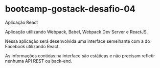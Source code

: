 # bootcamp-gostack-desafio-04
Aplicação React

Aplicação utilizando Webpack, Babel, Webpack Dev Server e ReactJS.

Nessa aplicação será desenvolvida uma interface semelhante com a do Facebook 
utilizando React.

As informações contidas na interface são estáticas e não precisam refletir 
nenhuma API REST ou back-end.